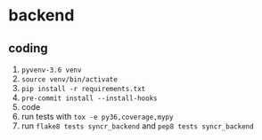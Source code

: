 # backend

## coding

1. `pyvenv-3.6 venv`
2. `source venv/bin/activate`
3. `pip install -r requirements.txt`
4. `pre-commit install --install-hooks`
5. code
6. run tests with `tox -e py36,coverage,mypy`
7. run `flake8 tests syncr_backend` and `pep8 tests syncr_backend`
